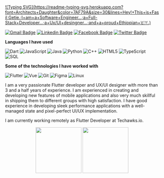 <!-- ### Hi there 👋 -->
[![Typing SVG](https://readme-typing-svg.herokuapp.com?font=Architects+Daughter&color=7AF79A&size=30&lines=Hey!+This+is+Fasil Getie.;I+am+a+Software+Engineer...;a+Full-Stack+Developer...;a+Ux/UI+desingner...;and+a+proud+Ethiopian+🇪🇹.)](https://git.io/typing-svg)


[![Gmail Badge](https://img.shields.io/badge/-Gmail-c14438?style=flat-square&logo=Gmail&logoColor=white&link=mailto:shuklaraghav321.com)](mailto:fasilgetie12@gmail.com) [![Linkedin Badge](https://img.shields.io/badge/-LinkedIn-blue?style=flat-square&logo=Linkedin&logoColor=white&link=)](https://www.linkedin.com/in/fasil-getie-32b6b4212/) [![Facebook Badge](https://img.shields.io/badge/-Facebook-3b5998?style=flat-square&labelColor=3b5998&logo=facebook&logoColor=white&link=https://www.facebook.com/profile.php?id=100043189128936)](https://www.facebook.com/profile.php?id=100043189128936) [![Twitter Badge](https://img.shields.io/badge/-Twitter-3b5998?style=flat-square&labelColor=3b5998&logo=twitter&logoColor=white&link=https://twitter.com/GetieFasil)](https://twitter.com/GetieFasil)


**Languages I have used**

![Dart](https://img.shields.io/badge/-Dart-000000?style=flat&logo=dart)
![JavaScript](https://img.shields.io/badge/-JavaScript-000000?style=flat&logo=javascript)
![Java](https://img.shields.io/badge/-Java-000000?style=flat&logo=java)
![Python](https://img.shields.io/badge/-Python-000000?style=flat&logo=python)
![C++](https://img.shields.io/badge/-C++-000000?style=flat&logo=C%2B%2B&logoColor=00599C)
![HTML5](https://img.shields.io/badge/-HTML5-000000?style=flat&logo=HTML5)
![TypeScript](https://img.shields.io/badge/-TypeScript-000000?style=flat&logo=typescript&logoColor=007ACC)
![SQL](https://img.shields.io/badge/-SQL-000000?style=flat&logo=MySQL)

**Some of the technologies I have worked with**

![Flutter](https://img.shields.io/badge/-Flutter-000000?style=flat&logo=Flutter)
![Vue](https://img.shields.io/badge/-Vue.JS-000000?style=flat&logo=Vue.JS)
![Git](https://img.shields.io/badge/-Git-000000?style=flat&logo=git&logoColor=F05032)
![Figma](https://img.shields.io/badge/-Figma-000000?style=flat&logo=Figma&logoColor=F05032)
![Linux](https://img.shields.io/badge/-Linux-000000?style=flat&logo=linux&logoColor=FCC624)



I am a very passionate Flutter developer and UX/UI designer with more than 3 and a half years of experience. I am experienced in creating and developing new features of mobile applications and also very much skillful in shipping them to different groups with high satisfaction. I have good experience in developing sleek performance applications with a well-managed state and pixel-perfect UI/UX implementation. 


I am currently working remotely as Flutter Developer at Techawks.io. 


<p align= "center">
  <img height= "150" src="https://github-readme-stats.vercel.app/api?username=fasil712&theme=react&show_icons=true" />
<img height= "150" src="https://github-readme-stats.vercel.app/api/top-langs/?username=fasil712&theme=react&layout=compact" />
</p>

